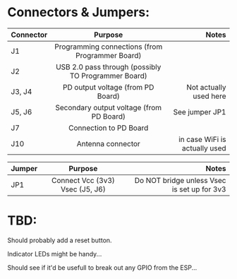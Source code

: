 # Connectors & Jumpers:

| Connector | Purpose                                             | Notes                         |
| --------- |:---------------------------------------------------:| -----------------------------:|
| J1        | Programming connections (from Programmer Board)     |                               |
| J2        | USB 2.0 pass through (possibly TO Programmer Board) |                               |
| J3, J4    | PD output voltage (from PD Board)                   | Not actually used here        |
| J5, J6    | Secondary output voltage (from PD Board)            | See jumper JP1                |
| J7        | Connection to PD Board                              |                               |
| J10       | Antenna connector                                   | in case WiFi is actually used |

| Jumper    | Purpose                         | Notes                                       |
| --------- |:-------------------------------:| -------------------------------------------:|
| JP1       | Connect Vcc (3v3) Vsec (J5, J6) | Do NOT bridge unless Vsec is set up for 3v3 |

# TBD:

Should probably add a reset button.

Indicator LEDs might be handy...

Should see if it'd be usefull to break out any GPIO from the ESP...